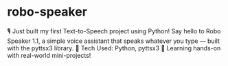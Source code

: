 # robo-speaker
🎙️ Just built my first Text-to-Speech project using Python!   Say hello to Robo Speaker 1.1, a simple voice assistant that speaks whatever you type — built with the pyttsx3 library. 🔧 Tech Used: Python, pyttsx3  🚀 Learning hands-on with real-world mini-projects!
